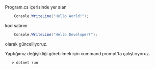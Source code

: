 Program.cs içerisinde yer alan  
``` csharp
    Console.WriteLine("Hello World!");
```
kod satırını
``` csharp
    Console.WriteLine("Hello Developer!");
```
olarak güncelliyoruz.

Yaptığımız değişikliği görebilmek için command prompt'ta çalıştırıyoruz.
```
   > dotnet run 
```
